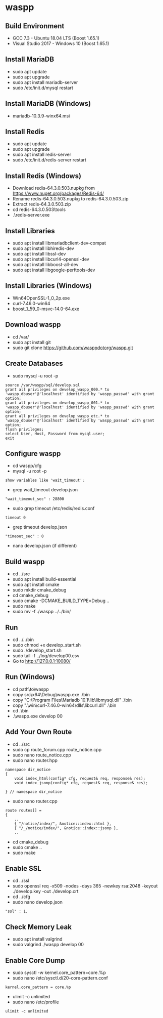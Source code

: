 
waspp
=====

Build Environment
-----------------
* GCC 7.3 - Ubuntu 18.04 LTS (Boost 1.65.1)
* Visual Studio 2017 - Windows 10 (Boost 1.65.1)

Install MariaDB
---------------
* sudo apt update
* sudo apt upgrade
* sudo apt install mariadb-server
* sudo /etc/init.d/mysql restart

Install MariaDB (Windows)
-------------------------
* mariadb-10.3.9-winx64.msi

<!--
Install HandlerSocket
---------------------
* sudo nano /etc/mysql/my.cnf
```
[mysqld]
..
handlersocket_address = 127.0.0.1
handlersocket_port = 9998
handlersocket_port_wr = 9999
```

* sudo mysql -u root -p
* INSTALL PLUGIN handlersocket SONAME 'handlersocket.so';
* exit
* sudo /etc/init.d/mysql restart
* sudo mysql -u root -p
* SHOW PROCESSLIST;
* exit
-->

Install Redis
-------------
* sudo apt update
* sudo apt upgrade
* sudo apt install redis-server
* sudo /etc/init.d/redis-server restart

Install Redis (Windows)
-----------------------
* Download redis-64.3.0.503.nupkg from https://www.nuget.org/packages/Redis-64/
* Rename redis-64.3.0.503.nupkg to redis-64.3.0.503.zip
* Extract redis-64.3.0.503.zip
* cd redis-64.3.0.503\tools
* .\redis-server.exe

Install Libraries
-----------------
* sudo apt install libmariadbclient-dev-compat
* sudo apt install libhiredis-dev
* sudo apt install libssl-dev
* sudo apt install libcurl4-openssl-dev
* sudo apt install libboost-all-dev
* sudo apt install libgoogle-perftools-dev

Install Libraries (Windows)
---------------------------
* Win64OpenSSL-1_0_2p.exe
* curl-7.46.0-win64
* boost_1_59_0-msvc-14.0-64.exe

Download waspp
--------------
* cd /var/
* sudo apt install git
* sudo git clone https://github.com/wasppdotorg/waspp.git

Create Databases
----------------
* sudo mysql -u root -p
```
source /var/waspp/sql/develop.sql
grant all privileges on develop_waspp_000.* to 'waspp_dbuser'@'localhost' identified by 'waspp_passwd' with grant option;
grant all privileges on develop_waspp_001.* to 'waspp_dbuser'@'localhost' identified by 'waspp_passwd' with grant option;
grant all privileges on develop_waspp_etc.* to 'waspp_dbuser'@'localhost' identified by 'waspp_passwd' with grant option;
flush privileges;
select User, Host, Password from mysql.user;
exit
```

Configure waspp
---------------
* cd waspp/cfg
* mysql -u root -p
```
show variables like 'wait_timeout';
```

* grep wait_timeout develop.json
```
"wait_timeout_sec" : 28800
```

* sudo grep timeout /etc/redis/redis.conf
```
timeout 0
```

* grep timeout develop.json
```
"timeout_sec" : 0
```

* nano develop.json (if different)

Build waspp
-----------
* cd ../src
* sudo apt install build-essential
* sudo apt install cmake
* sudo mkdir cmake_debug
* cd cmake_debug
* sudo cmake -DCMAKE_BUILD_TYPE=Debug ..
* sudo make
* sudo mv -f ./waspp ../../bin/

Run
---
* cd ../../bin
* sudo chmod +x develop_start.sh
* sudo ./develop_start.sh
* sudo tail -f ../log/develop00.csv
* Go to http://127.0.0.1:10080/

Run (Windows)
-------------
* cd path\to\waspp
* copy src\x64\Debug\waspp.exe .\bin
* copy "C:\Program Files\Mariadb 10.1\lib\libmysql.dll" .\bin
* copy ".\win\curl-7.46.0-win64\dlls\libcurl.dll" .\bin
* cd .\bin
* .\waspp.exe develop 00

Add Your Own Route
------------------
* cd ../src
* sudo cp route_forum.cpp route_notice.cpp
* sudo nano route_notice.cpp
* sudo nano router.hpp
```
namespace dir_notice
{
	void index_html(config* cfg, request& req, response& res);
	void index_jsonp(config* cfg, request& req, response& res);
	
} // namespace dir_notice
```

* sudo nano router.cpp
```
route routes[] =
{
	..
	{ "/notice/index/", &notice::index::html },
	{ "/_/notice/index/", &notice::index::jsonp },
	..
```

* cd cmake_debug
* sudo cmake ..
* sudo make

Enable SSL
----------
* cd ../ssl
* sudo openssl req -x509 -nodes -days 365 -newkey rsa:2048 -keyout ./develop.key -out ./develop.crt
* cd ../cfg
* sudo nano develop.json
```
"ssl" : 1,
```

Check Memory Leak
-----------------
* sudo apt install valgrind
* sudo valgrind ./waspp develop 00

Enable Core Dump
-------------------
* sudo sysctl -w kernel.core_pattern=core.%p
* sudo nano /etc/sysctl.d/20-core-pattern.conf 
```
kernel.core_pattern = core.%p
```

* ulimit -c unlimited
* sudo nano /etc/profile
```
ulimit -c unlimited
```
